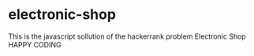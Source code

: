 # electronic-shop
This is the javascript sollution of the hackerrank problem Electronic Shop HAPPY CODING 
